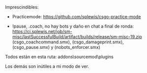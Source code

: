 Imprescindibles:

- Practicemode: https://github.com/splewis/csgo-practice-mode

- !pause, .coach, no hay bots y daño en chat a final de ronda: https://ci.splewis.net/job/sm-misc/lastSuccessfulBuild/artifact/builds/release/sm-misc-19.zip
(csgo_coachcommand.smx), (csgo_damageprint.smx), (csgo_pause.smx) y (nobots_enforcer.smx)

Todos están en esta ruta: addons\sourcemod\plugins

Los demás son inútiles a mi modo de ver.
